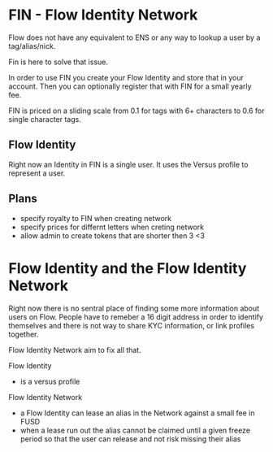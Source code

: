 # FIN - Flow Identity Network

Flow does not have any equivalent to ENS or any way to lookup a user by a tag/alias/nick. 

Fin is here to solve that issue. 

In order to use FIN you create your Flow Identity and store that in your account. Then you can optionally register that with FIN for a small yearly fee. 

FIN is priced on a sliding scale from 0.1 for tags with 6+ characters to 0.6 for single character tags.

## Flow Identity

Right now an Identity in FIN is a single user.  It uses the Versus profile to represent a user.


## Plans

 - specify royalty to FIN when creating network
 - specify prices for differnt letters when creting network
 - allow admin to create tokens that are shorter then 3 <3


# Flow Identity and the Flow Identity Network

Right now there is no sentral place of finding some more information about users on Flow. People have to remeber a 16 digit address in order to identify themselves and there is not way to share KYC information, or link profiles together.

Flow Identity Network aim to fix all that.

Flow Identity
 - is a versus profile

Flow Identity Network
 - a Flow Identity can lease an alias in the Network against a small fee in FUSD
  - when a lease run out the alias cannot be claimed until a given freeze period so that the user can release and not risk missing their alias
	
